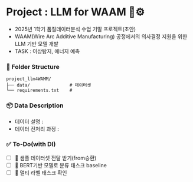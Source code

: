 # Project : LLM for WAAM 🤖⚙️
- 2025년 1학기 품질데이터분석 수업 기말 프로젝트(초안)   
- WAAM(Wire Arc Additive Manufacturing) 공정에서의 의사결정 지원을 위한 LLM 기반 모델 개발
- TASK : 이상탐지, 에너지 예측

### 📁 Folder Structure
```
project_llm4WAMM/
├── data/               # 데이터셋
└── requirements.txt    # 
```

### 📦 Data Description
- 데이터 설명 : 
- 데이터 전처리 과정 :

### ✅ To-Do(with DI)
- [ ] 📌 샘플 데이터셋 전달 받기(from승환)
- [ ] 🔄 BERT기반 모델로 분류 태스크 baseline 
- [ ] 📌 멀티 라벨 태스크 확인

<!--
- [ ] 🔄 작업 중 : 품질 예측 성능 평가 코드 개선 중
- [ ] ✅ 완료됨 : 데이터셋 병합 및 전처리 (2025-05-23)
- [ ] 📌 다음 할 일 : inference 모듈 디버깅
-->
